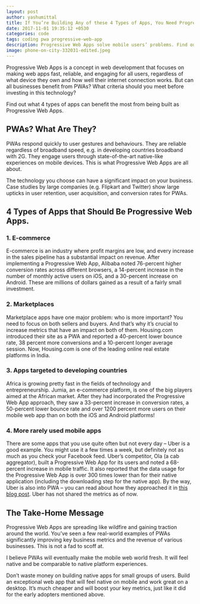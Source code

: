 ```yaml
---
layout: post
author: yashumittal
title: If You’re Building Any of these 4 Types of Apps, You Need Progressive Web Apps
date: 2017-11-01 19:35:12 +0530
categories: code
tags: coding pwa progressive-web-app
description: Progressive Web Apps solve mobile users’ problems. Find out what types of apps can gain the most through PWA.
image: phone-on-city-332031-edited.jpeg
---
```


Progressive Web Apps is a concept in web development that focuses on making web apps fast, reliable, and engaging for all users, regardless of what device they own and how well their internet connection works. But can all businesses benefit from PWAs? What criteria should you meet before investing in this technology?

Find out what 4 types of apps can benefit the most from being built as Progressive Web Apps.

## PWAs? What Are They?

PWAs respond quickly to user gestures and behaviours. They are reliable regardless of broadband speed, e.g. in developing countries broadband with 2G. They engage users through state-of-the-art native-like experiences on mobile devices. This is what Progressive Web Apps are all about.

The technology you choose can have a significant impact on your business. Case studies by large companies (e.g. Flipkart and Twitter) show large upticks in user retention, user acquisition, and conversion rates for PWAs.

## 4 Types of Apps that Should Be Progressive Web Apps.

### 1. E-commerce

E-commerce is an industry where profit margins are low, and every increase in the sales pipeline has a substantial impact on revenue. After implementing a Progressive Web App, Alibaba noted 76-percent higher conversion rates across different browsers, a 14-percent increase in the number of monthly active users on iOS, and a 30-percent increase on Android. These are millions of dollars gained as a result of a fairly small investment.

### 2. Marketplaces

Marketplace apps have one major problem: who is more important? You need to focus on both sellers and buyers. And that’s why it’s crucial to increase metrics that have an impact on both of them. Housing.com introduced their site as a PWA and reported a 40-percent lower bounce rate, 38 percent more conversions and a 10-percent longer average session. Now, Housing.com is one of the leading online real estate platforms in India.

### 3. Apps targeted to developing countries

Africa is growing pretty fast in the fields of technology and entrepreneurship. Jumia, an e-commerce platform, is one of the big players aimed at the African market. After they had incorporated the Progressive Web App approach, they saw a 33-percent increase in conversion rates, a 50-percent lower bounce rate and over 1200 percent more users on their mobile web app than on both the iOS and Android platforms!

### 4. More rarely used mobile apps

There are some apps that you use quite often but not every day – Uber is a good example. You might use it a few times a week, but definitely not as much as you check your Facebook feed. Uber’s competitor, Ola (a cab aggregator), built a Progressive Web App for its users and noted a 68-percent increase in mobile traffic. It also reported that the data usage for the Progressive Web App is over 300 times lower than for their native application (including the downloading step for the native app). By the way, Uber is also into PWA – you can read about how they approached it in [this blog post](//eng.uber.com/m-uber/). Uber has not shared the metrics as of now.

## The Take-Home Message

Progressive Web Apps are spreading like wildfire and gaining traction around the world. You’ve seen a few real-world examples of PWAs significantly improving key business metrics and the revenue of various businesses. This is not a fad to scoff at.

I believe PWAs will eventually make the mobile web world fresh. It will feel native and be comparable to native platform experiences.

Don’t waste money on building native apps for small groups of users. Build an exceptional web app that will feel native on mobile and work great on a desktop. It’s much cheaper and will boost your key metrics, just like it did for the early adopters mentioned above.
